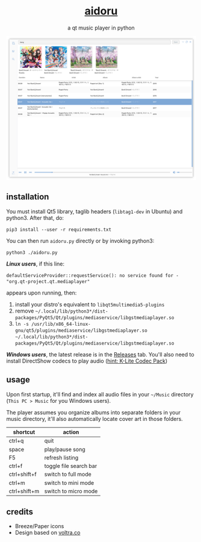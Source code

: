 <h1 align="center"><a href="https://fw.neocities.org/aidoru">aidoru</a></h1>

<p align="center">a qt music player in python</p>

<p align="center">
<img src="./img/main.png" alt="music player in playing album mode"/>
</p>

## installation

You must install Qt5 library, taglib headers (`libtag1-dev` in Ubuntu) and python3. After that, do:

```
pip3 install --user -r requirements.txt
```

You can then run `aidoru.py` directly or by invoking python3:

```
python3 ./aidoru.py
```

***Linux users***, if this line:

```
defaultServiceProvider::requestService(): no service found for - "org.qt-project.qt.mediaplayer"
```

appears upon running, then:

 1. install your distro's equivalent to `libqt5multimedia5-plugins`
 2. remove `~/.local/lib/python3*/dist-packages/PyQt5/Qt/plugins/mediaservice/libgstmediaplayer.so`
 3. `ln -s /usr/lib/x86_64-linux-gnu/qt5/plugins/mediaservice/libgstmediaplayer.so ~/.local/lib/python3*/dist-packages/PyQt5/Qt/plugins/mediaservice/libgstmediaplayer.so`

***Windows users***, the latest release is in the [Releases](https://github.com/ffwff/aidoru/releases) tab. You'll also need to install  DirectShow codecs to play audio ([hint: K-Lite Codec Pack](https://www.codecguide.com/download_k-lite_codec_pack_basic.htm))


## usage

Upon first startup, it'll find and index all audio files in your `~/Music` directory (`This PC > Music` for you Windows users).

The player assumes you organize albums into separate folders in your music directory, it'll also automatically locate cover art in those folders.


shortcut     | action
-------------|--------
ctrl+q       | quit
space        | play/pause song
F5           | refresh listing
ctrl+f       | toggle file search bar
ctrl+shift+f | switch to full mode
ctrl+m       | switch to mini mode
ctrl+shift+m | switch to micro mode

## credits

- Breeze/Paper icons
- Design based on [voltra.co](https://voltra.co/)
